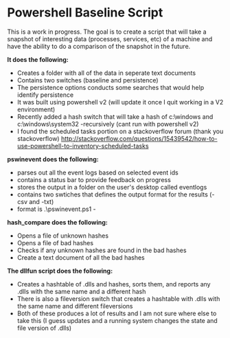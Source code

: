 # Powershell Baseline Script
This is a work in progress. The goal is to create a script that will take a snapshot of interesting data (processes, services, etc) of a machine and have the ability to do a comparison of the snapshot in the future. 

**It does the following:** 
- Creates a folder with all of the data in seperate text documents
- Contains two switches (baseline and persistence)
- The persistence options conducts some searches that would help identify persistence
- It was built using powershell v2 (will update it once I quit working in a V2 environment)
- Recently added a hash switch that will take a hash of c:\windows and c:\windows\system32 -recursively (cant run with powershell v2)
- I found the scheduled tasks portion on a stackoverflow forum (thank you stackoverflow) http://stackoverflow.com/questions/15439542/how-to-use-powershell-to-inventory-scheduled-tasks 

**pswinevent does the following:**
- parses out all the event logs based on selected event ids
- contains a status bar to provide feedback on progress
- stores the output in a folder on the user's desktop called eventlogs
- contains two swtiches that defines the output format for the results (-csv and -txt)
- format is .\pswinevent.ps1 -<csv or txt> <filepath to security.evtx>


**hash_compare does the following:**
- Opens a file of unknown hashes
- Opens a file of bad hashes
- Checks if any unknown hashes are found in the bad hashes
- Create a text document of all the bad hashes

**The dllfun script does the following:** 
- Creates a hashtable of .dlls and hashes, sorts them, and reports any .dlls with the same name and a different hash
- There is also a fileversion switch that creates a hashtable with .dlls with the same name and different fileversions
- Both of these produces a lot of results and I am not sure where else to take this (I guess updates and a running system changes the state and file version of .dlls)

